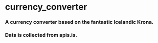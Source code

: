 # currency_converter

### A currency converter based on the fantastic Icelandic Krona.
### Data is collected from apis.is.
